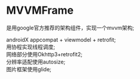 # MVVMFrame
是用google官方推荐的架构组件，实现一个mvvm架构;

androidX appcompat + viewmodel + retrofit;  
用协程实现线程调度;  
网络部分使用Okhttp3+retrofit2;  
分辨率适配使用autosize;  
图片框架使用glide;  
